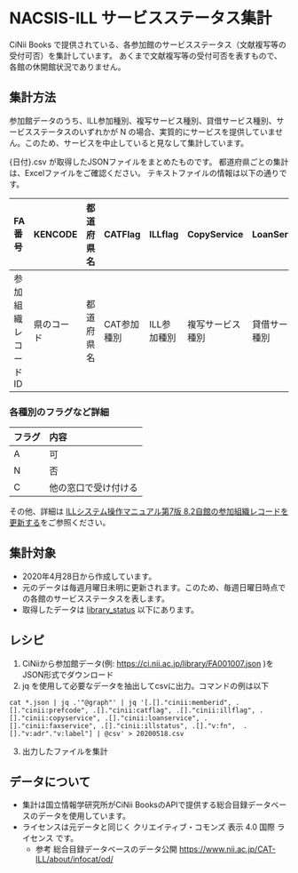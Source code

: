 # NACSIS-ILL サービスステータス集計
CiNii Books で提供されている、各参加館のサービスステータス（文献複写等の受付可否）を集計しています。
あくまで文献複写等の受付可否を表すもので、各館の休開館状況でありません。

## 集計方法
参加館データのうち、ILL参加種別、複写サービス種別、貸借サービス種別、サービスステータスのいずれかが N の場合、実質的にサービスを提供していません。このため、サービスを中止していると見なして集計しています。

{日付}.csv が取得したJSONファイルをまとめたものです。
都道府県ごとの集計は、Excelファイルをご確認ください。
テキストファイルの情報は以下の通りです。

|FA番号|KENCODE|都道府県名|CATFlag|ILLflag|CopyService|LoanService|FAXservice|ILLStatus|受付可否|館名|住所|
|:-|:-|:-|:-|:-|:-|:-|:-|:-|:-|:-|:-|
|参加組織レコードID|県のコード|都道府県名|CAT参加種別|ILL参加種別|複写サービス種別|貸借サービス種別|FAXサービス種別|サービスステータス|ILLflag,CopyService,LoanService,ILLStatusのいずれかがNなら×|館名|住所|

### 各種別のフラグなど詳細
|フラグ|内容|
|:-|:-|
|A|可|
|N|否|
|C|他の窓口で受け付ける|

その他、詳細は [ILLシステム操作マニュアル第7版 8.2自館の参加組織レコードを更新する](http://catdoc.nii.ac.jp/MAN/ILL7/8_2.html)をご参照ください。

## 集計対象
* 2020年4月28日から作成しています。
* 元のデータは毎週月曜日未明に更新されます。このため、毎週日曜日時点での各館のサービスステータスを表します。
* 取得したデータは [library_status](library_status) 以下にあります。

## レシピ
1. CiNiiから参加館データ(例: https://ci.nii.ac.jp/library/FA001007.json )をJSON形式でダウンロード
2. jq を使用して必要なデータを抽出してcsvに出力。コマンドの例は以下

```cat *.json | jq .'"@graph"' | jq '[.[]."cinii:memberid", .[]."cinii:prefcode", .[]."cinii:catflag", .[]."cinii:illflag", .[]."cinii:copyservice", .[]."cinii:loanservice", .[]."cinii:faxservice", .[]."cinii:illstatus", .[]."v:fn",  .[]."v:adr"."v:label"] | @csv' > 20200518.csv```

3. 出力したファイルを集計

## データについて
* 集計は国立情報学研究所がCiNii BooksのAPIで提供する総合目録データベースのデータを使用しています。						
* ライセンスは元データと同じく クリエイティブ・コモンズ 表示 4.0 国際 ライセンス です。
  * 参考 総合目録データベースのデータ公開	https://www.nii.ac.jp/CAT-ILL/about/infocat/od/					
